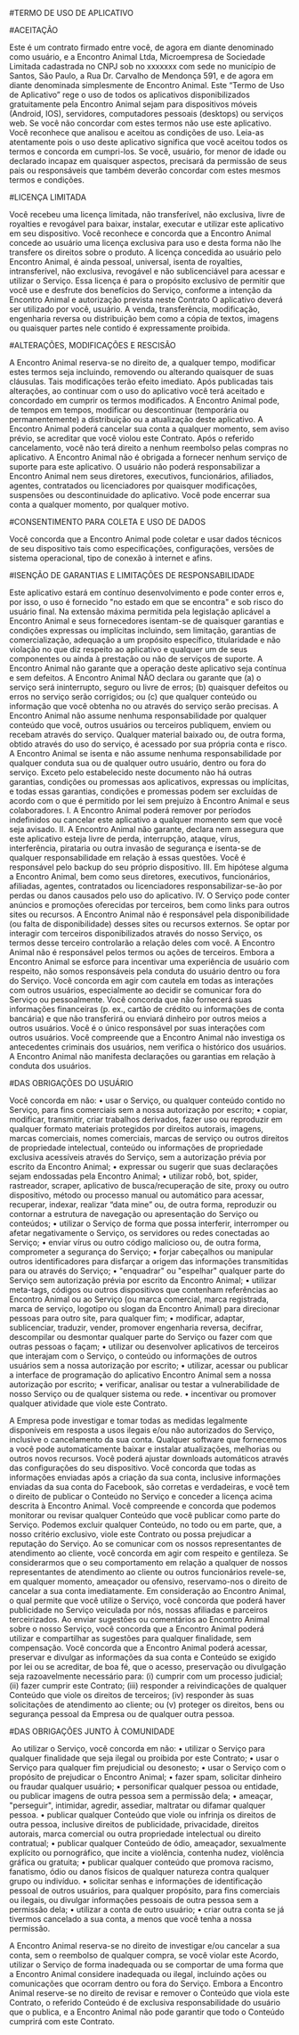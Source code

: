 #TERMO DE USO DE APLICATIVO

#ACEITAÇÃO

Este é um contrato firmado entre você, de agora em diante denominado como usuário, e a Encontro Animal Ltda, Microempresa de Sociedade Limitada cadastrada no CNPJ sob no xxxxxxx com sede no município de Santos, São Paulo, a Rua Dr. Carvalho de Mendonça 591, e de agora em diante denominada simplesmente de Encontro Animal. Este “Termo de Uso de Aplicativo” rege o uso de todos os aplicativos disponibilizados gratuitamente pela Encontro Animal sejam para dispositivos móveis (Android, IOS), servidores, computadores pessoais (desktops) ou serviços web. Se você não concordar com estes termos não use este aplicativo. 
Você reconhece que analisou e aceitou as condições de uso. Leia-as atentamente pois o uso deste aplicativo significa que você aceitou todos os termos e concorda em cumpri-los. Se você, usuário, for menor de idade ou declarado incapaz em quaisquer aspectos, precisará da permissão de seus pais ou responsáveis que também deverão concordar com estes mesmos termos e condições. 

#LICENÇA LIMITADA 

Você recebeu uma licença limitada, não transferível, não exclusiva, livre de royalties e revogável para baixar, instalar, executar e utilizar este aplicativo em seu dispositivo. Você reconhece e concorda que a Encontro Animal concede ao usuário uma licença exclusiva para uso e desta forma não lhe transfere os direitos sobre o produto. 
A licença concedida ao usuário pelo Encontro Animal, é ainda pessoal, universal, isenta de royalties, intransferível, não exclusiva, revogável e não sublicenciável para acessar e utilizar o Serviço. Essa licença é para o propósito exclusivo de permitir que você use e desfrute dos benefícios do Serviço, conforme a intenção da Encontro Animal e autorização prevista neste Contrato
O aplicativo deverá ser utilizado por você, usuário. A venda, transferência, modificação, engenharia reversa ou distribuição bem como a cópia de textos, imagens ou quaisquer partes nele contido é expressamente proibida. 

#ALTERAÇÕES, MODIFICAÇÕES E RESCISÃO 

A Encontro Animal reserva-se no direito de, a qualquer tempo, modificar estes termos seja incluindo, removendo ou alterando quaisquer de suas cláusulas. Tais modificações terão efeito imediato. Após publicadas tais alterações, ao continuar com o uso do aplicativo você terá aceitado e concordado em cumprir os termos modificados. 
A Encontro Animal pode, de tempos em tempos, modificar ou descontinuar (temporária ou permanentemente) a distribuição ou a atualização deste aplicativo. 
A Encontro Animal poderá cancelar sua conta a qualquer momento, sem aviso prévio, se acreditar que você violou este Contrato. Após o referido cancelamento, você não terá direito a nenhum reembolso pelas compras no aplicativo.
A Encontro Animal não é obrigada a fornecer nenhum serviço de suporte para este aplicativo. 
O usuário não poderá responsabilizar a Encontro Animal nem seus diretores, executivos, funcionários, afiliados, agentes, contratados ou licenciadores por quaisquer modificações, suspensões ou descontinuidade do aplicativo. 
Você pode encerrar sua conta a qualquer momento, por qualquer motivo. 

#CONSENTIMENTO PARA COLETA E USO DE DADOS 

Você concorda que a Encontro Animal pode coletar e usar dados técnicos de seu dispositivo tais como especificações, configurações, versões de sistema operacional, tipo de conexão à internet e afins. 

#ISENÇÃO DE GARANTIAS E LIMITAÇÕES DE RESPONSABILIDADE 

Este aplicativo estará em contínuo desenvolvimento e pode conter erros e, por isso, o uso é fornecido "no estado em que se encontra" e sob risco do usuário final. Na extensão máxima permitida pela legislação aplicável a Encontro Animal e seus fornecedores isentam-se de quaisquer garantias e condições expressas ou implícitas incluindo, sem limitação, garantias de comercialização, adequação a um propósito específico, titularidade e não violação no que diz respeito ao aplicativo e qualquer um de seus componentes ou ainda à prestação ou não de serviços de suporte. A Encontro Animal não garante que a operação deste aplicativo seja contínua e sem defeitos. 
A Encontro Animal NÃO declara ou garante que (a) o serviço será ininterrupto, seguro ou livre de erros; (b) quaisquer defeitos ou erros no serviço serão corrigidos; ou (c) que qualquer conteúdo ou informação que você obtenha no ou através do serviço serão precisas. 
A Encontro Animal não assume nenhuma responsabilidade por qualquer conteúdo que você, outros usuários ou terceiros publiquem, enviem ou recebam através do serviço. Qualquer material baixado ou, de outra forma, obtido através do uso do serviço, é acessado por sua própria conta e risco. 
A Encontro Animal se isenta e não assume nenhuma responsabilidade por qualquer conduta sua ou de qualquer outro usuário, dentro ou fora do serviço. 
Exceto pelo estabelecido neste documento não há outras garantias, condições ou promessas aos aplicativos, expressas ou implícitas, e todas essas garantias, condições e promessas podem ser excluídas de acordo com o que é permitido por lei sem prejuízo à Encontro Animal e seus colaboradores. 
I. A Encontro Animal poderá remover por períodos indefinidos ou cancelar este aplicativo a qualquer momento sem que você seja avisado. 
II. A Encontro Animal não garante, declara nem assegura que este aplicativo esteja livre de perda, interrupção, ataque, vírus, interferência, pirataria ou outra invasão de segurança e isenta-se de qualquer responsabilidade em relação à essas questões. Você é responsável pelo backup do seu próprio dispositivo. 
III. Em hipótese alguma a Encontro Animal, bem como seus diretores, executivos, funcionários, afiliadas, agentes, contratados ou licenciadores responsabilizar-se-ão por perdas ou danos causados pelo uso do aplicativo. 
IV.  O Serviço pode conter anúncios e promoções oferecidas por terceiros, bem como links para outros sites ou recursos. A Encontro Animal não é responsável pela disponibilidade (ou falta de disponibilidade) desses sites ou recursos externos. Se optar por interagir com terceiros disponibilizados através do nosso Serviço, os termos desse terceiro controlarão a relação deles com você. A Encontro Animal não é responsável pelos termos ou ações de terceiros.
Embora a Encontro Animal se esforce para incentivar uma experiência de usuário com respeito, não somos responsáveis pela conduta do usuário dentro ou fora do Serviço. Você concorda em agir com cautela em todas as interações com outros usuários, especialmente ao decidir se comunicar fora do Serviço ou pessoalmente. Você concorda que não fornecerá suas informações financeiras (p. ex., cartão de crédito ou informações de conta bancária) e que não transferirá ou enviará dinheiro por outros meios a outros usuários.
Você é o único responsável por suas interações com outros usuários. Você compreende que a Encontro Animal não investiga os antecedentes criminais dos usuários, nem verifica o histórico dos usuários. A Encontro Animal não manifesta declarações ou garantias em relação à conduta dos usuários. 

#DAS OBRIGAÇÕES DO USUÁRIO

Você concorda em não:
	•	usar o Serviço, ou qualquer conteúdo contido no Serviço, para fins comerciais sem a nossa autorização por escrito;
	•	copiar, modificar, transmitir, criar trabalhos derivados, fazer uso ou reproduzir em qualquer formato materiais protegidos por direitos autorais, imagens, marcas comerciais, nomes comerciais, marcas de serviço ou outros direitos de propriedade intelectual, conteúdo ou informações de propriedade exclusiva acessíveis através do Serviço, sem a autorização prévia por escrito da Encontro Animal;
	•	expressar ou sugerir que suas declarações sejam endossadas pela Encontro Animal;
	•	utilizar robô, bot, spider, rastreador, scraper, aplicativo de busca/recuperação de site, proxy ou outro dispositivo, método ou processo manual ou automático para acessar, recuperar, indexar, realizar “data mine” ou, de outra forma, reproduzir ou contornar a estrutura de navegação ou apresentação do Serviço ou conteúdos;
	•	utilizar o Serviço de forma que possa interferir, interromper ou afetar negativamente o Serviço, os servidores ou redes conectadas ao Serviço;
	•	enviar vírus ou outro código malicioso ou, de outra forma, comprometer a segurança do Serviço;
	•	forjar cabeçalhos ou manipular outros identificadores para disfarçar a origem das informações transmitidas para ou através do Serviço;
	•	"enquadrar" ou "espelhar" qualquer parte do Serviço sem autorização prévia por escrito da Encontro Animal;
	•	utilizar meta-tags, códigos ou outros dispositivos que contenham referências ao Encontro Animal ou ao Serviço (ou marca comercial, marca registrada, marca de serviço, logotipo ou slogan da Encontro Animal) para direcionar pessoas para outro site, para qualquer fim;
	•	modificar, adaptar, sublicenciar, traduzir, vender, promover engenharia reversa, decifrar, descompilar ou desmontar qualquer parte do Serviço ou fazer com que outras pessoas o façam;
	•	utilizar ou desenvolver aplicativos de terceiros que interajam com o Serviço, o conteúdo ou informações de outros usuários sem a nossa autorização por escrito;
	•	utilizar, acessar ou publicar a interface de programação do aplicativo Encontro Animal sem a nossa autorização por escrito;
	•	verificar, analisar ou testar a vulnerabilidade de nosso Serviço ou de qualquer sistema ou rede.
	•	incentivar ou promover qualquer atividade que viole este Contrato.
  
A Empresa pode investigar e tomar todas as medidas legalmente disponíveis em resposta a usos ilegais e/ou não autorizados do Serviço, inclusive o cancelamento da sua conta.
Qualquer software que fornecemos a você pode automaticamente baixar e instalar atualizações, melhorias ou outros novos recursos. Você poderá ajustar downloads automáticos através das configurações do seu dispositivo.
Você concorda que todas as informações enviadas após a criação da sua conta, inclusive informações enviadas da sua conta do Facebook, são corretas e verdadeiras, e você tem o direito de publicar o Conteúdo no Serviço e conceder a licença acima descrita à Encontro Animal.
Você compreende e concorda que podemos monitorar ou revisar qualquer Conteúdo que você publicar como parte do Serviço. Podemos excluir qualquer Conteúdo, no todo ou em parte, que, a nosso critério exclusivo, viole este Contrato ou possa prejudicar a reputação do Serviço.
Ao se comunicar com os nossos representantes de atendimento ao cliente, você concorda em agir com respeito e gentileza. Se considerarmos que o seu comportamento em relação a qualquer de nossos representantes de atendimento ao cliente ou outros funcionários revele-se, em qualquer momento, ameaçador ou ofensivo, reservamo-nos o direito de cancelar a sua conta imediatamente.
Em consideração ao Encontro Animal, o qual permite que você utilize o Serviço, você concorda que poderá haver publicidade no Serviço veiculada por nós, nossas afiliadas e parceiros terceirizados. Ao enviar sugestões ou comentários ao Encontro Animal sobre o nosso Serviço, você concorda que a Encontro Animal poderá utilizar e compartilhar as sugestões para qualquer finalidade, sem compensação.
Você concorda que a Encontro Animal poderá acessar, preservar e divulgar as informações da sua conta e Conteúdo se exigido por lei ou se acreditar, de boa fé, que o acesso, preservação ou divulgação seja razoavelmente necessário para: (i) cumprir com um processo judicial; (ii) fazer cumprir este Contrato; (iii) responder a reivindicações de qualquer Conteúdo que viole os direitos de terceiros; (iv) responder às suas solicitações de atendimento ao cliente; ou (v) proteger os direitos, bens ou segurança pessoal da Empresa ou de qualquer outra pessoa.

#DAS OBRIGAÇÕES JUNTO À COMUNIDADE

 Ao utilizar o Serviço, você concorda em não:
	•	utilizar o Serviço para qualquer finalidade que seja ilegal ou proibida por este Contrato;
	•	usar o Serviço para qualquer fim prejudicial ou desonesto;
	•	usar o Serviço com o propósito de prejudicar o Encontro Animal;
	•	fazer spam, solicitar dinheiro ou fraudar qualquer usuário;
	•	personificar qualquer pessoa ou entidade, ou publicar imagens de outra pessoa sem a permissão dela;
	•	ameaçar, "perseguir", intimidar, agredir, assediar, maltratar ou difamar qualquer pessoa.
	•	publicar qualquer Conteúdo que viole ou infrinja os direitos de outra pessoa, inclusive direitos de publicidade, privacidade, direitos autorais, marca comercial ou outra propriedade intelectual ou direito contratual;
	•	publicar qualquer Conteúdo de ódio, ameaçador, sexualmente explícito ou pornográfico, que incite a violência, contenha nudez, violência gráfica ou gratuita;
	•	publicar qualquer conteúdo que promova racismo, fanatismo, ódio ou danos físicos de qualquer natureza contra qualquer grupo ou indivíduo.
	•	solicitar senhas e informações de identificação pessoal de outros usuários, para qualquer propósito, para fins comerciais ou ilegais, ou divulgar informações pessoais de outra pessoa sem a permissão dela;
	•	utilizar a conta de outro usuário;
	•	criar outra conta se já tivermos cancelado a sua conta, a menos que você tenha a nossa permissão.
  
A Encontro Animal reserva-se no direito de investigar e/ou cancelar a sua conta, sem o reembolso de qualquer compra, se você violar este Acordo, utilizar o Serviço de forma inadequada ou se comportar de uma forma que a Encontro Animal considere inadequada ou ilegal, incluindo ações ou comunicações que ocorram dentro ou fora do Serviço.
Embora a Encontro Animal reserve-se no direito de revisar e remover o Conteúdo que viola este Contrato, o referido Conteúdo é de exclusiva responsabilidade do usuário que o publica, e a Encontro Animal não pode garantir que todo o Conteúdo cumprirá com este Contrato.


